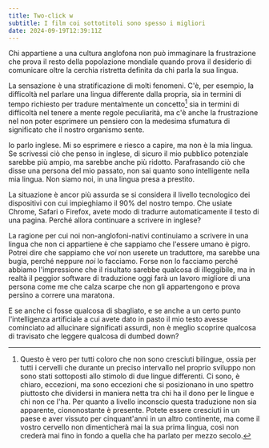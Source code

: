 ```yaml
---
title: Two-click w
subtitle: I film coi sottotitoli sono spesso i migliori
date: 2024-09-19T12:39:11Z
---
```


Chi appartiene a una cultura anglofona non può immaginare la frustrazione che prova il resto della popolazione mondiale quando prova il desiderio di comunicare oltre la cerchia ristretta definita da chi parla la sua lingua.

La sensazione è una stratificazione di molti fenomeni.  C'è, per esempio, la difficoltà nel parlare una lingua differente dalla propria, sia in termini di tempo richiesto per tradure mentalmente un concetto[^1] sia in termini di difficoltà nel tenere a mente regole peculiarità, ma c'è anche la frustrazione nel non poter esprimere un pensiero con la medesima sfumatura di significato che il nostro organismo sente.

Io parlo inglese.  Mi so esprimere e riesco a capire, ma non è la mia lingua.  Se scrivessi ciò che penso in inglese, di sicuro il mio pubblico potenziale sarebbe più ampio, ma sarebbe anche più ridotto.  Parafrasando ciò che disse una persona del mio passato, non sai quanto sono intelligente nella mia lingua.  Non siamo noi, in una lingua presa a prestito.

La situazione è ancor più assurda se si considera il livello tecnologico dei dispositivi con cui impieghiamo il 90% del nostro tempo.  Che usiate Chrome, Safari o Firefox, avete modo di tradurre automaticamente il testo di una pagina.  Perché allora continuare a scrivere in inglese?

La ragione per cui noi non-anglofoni-nativi continuiamo a scrivere in una lingua che non ci appartiene è che sappiamo che l'essere umano è pigro.  Potrei dire che sappiamo che _voi_ non userete un traduttore, ma sarebbe una bugia, perché neppure _noi_ lo facciamo.  Forse non lo facciamo perché abbiamo l'impressione che il risultato sarebbe qualcosa di illeggibile, ma in realtà il peggior software di traduzione oggi farà un lavoro migliore di una persona come me che calza scarpe che non gli appartengono e prova persino a correre una maratona.

E se anche ci fosse qualcosa di sbagliato, e se anche a un certo punto l'intelligenza artificiale a cui avete dato in pasto il mio testo avesse cominciato ad allucinare significati assurdi, non è meglio scoprire qualcosa di travisato che leggere qualcosa di dumbed down?

[^1]: Questo è vero per tutti coloro che non sono cresciuti bilingue, ossia per tutti i cervelli che durante un preciso intervallo nel proprio sviluppo non sono stati sottoposti allo stimolo di due lingue differenti.  Ci sono, è chiaro, eccezioni, ma sono eccezioni che si posizionano in uno spettro piuttosto che dividersi in maniera netta tra chi ha il dono per le lingue e chi non ce l'ha.  Per quanto a livello inconscio questa traduzione non sia apparente, ciononostante è presente.  Potete essere cresciuti in un paese e aver vissuto per cinquant'anni in un altro continente, ma come il vostro cervello non dimenticherà mai la sua prima lingua, così non crederà mai fino in fondo a quella che ha parlato per mezzo secolo.  